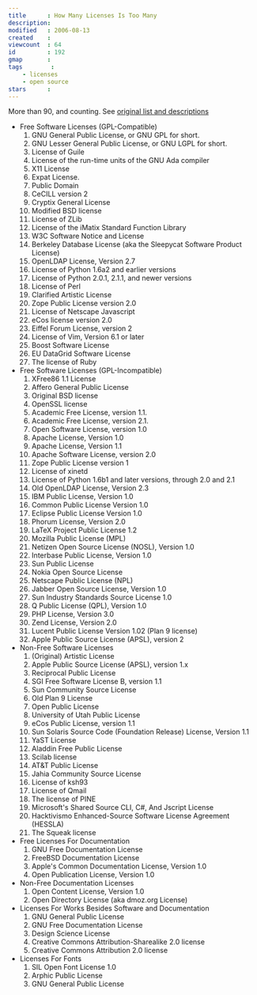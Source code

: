 ```yaml
---
title      : How Many Licenses Is Too Many
description: 
modified   : 2006-08-13
created    : 
viewcount  : 64
id         : 192
gmap       : 
tags        :
    - licenses
    - open source
stars      : 
---
```


More than 90, and counting. See [original list and descriptions](http://www.gnu.org/philosophy/license-list.html)

* 	Free Software Licenses (GPL-Compatible)
	1. GNU General Public License, or GNU GPL for short.
	1. GNU Lesser General Public License, or GNU LGPL for short.
	1. License of Guile
	1. License of the run-time units of the GNU Ada compiler
	1. X11 License
	1. Expat License.
	1. Public Domain
	1. CeCILL version 2
	1. Cryptix General License
	1. Modified BSD license
	1. License of ZLib
	1. License of the iMatix Standard Function Library
	1. W3C Software Notice and License
	1. Berkeley Database License (aka the Sleepycat Software Product License)
	1. OpenLDAP License, Version 2.7
	1. License of Python 1.6a2 and earlier versions
	1. License of Python 2.0.1, 2.1.1, and newer versions
	1. License of Perl
	1. Clarified Artistic License
	1. Zope Public License version 2.0
	1. License of Netscape Javascript
	1. eCos license version 2.0
	1. Eiffel Forum License, version 2
	1. License of Vim, Version 6.1 or later
	1. Boost Software License
	1. EU DataGrid Software License
	1. The license of Ruby
* 	Free Software Licenses (GPL-Incompatible)
	1. XFree86 1.1 License
	1. Affero General Public License
	1. Original BSD license
	1. OpenSSL license
	1. Academic Free License, version 1.1.
	1. Academic Free License, version 2.1.
	1. Open Software License, version 1.0
	1. Apache License, Version 1.0
	1. Apache License, Version 1.1
	1. Apache Software License, version 2.0
	1. Zope Public License version 1
	1. License of xinetd
	1. License of Python 1.6b1 and later versions, through 2.0 and 2.1
	1. Old OpenLDAP License, Version 2.3
	1. IBM Public License, Version 1.0
	1. Common Public License Version 1.0
	1. Eclipse Public License Version 1.0
	1. Phorum License, Version 2.0
	1. LaTeX Project Public License 1.2
	1. Mozilla Public License (MPL)
	1. Netizen Open Source License (NOSL), Version 1.0
	1. Interbase Public License, Version 1.0
	1. Sun Public License
	1. Nokia Open Source License
	1. Netscape Public License (NPL)
	1. Jabber Open Source License, Version 1.0
	1. Sun Industry Standards Source License 1.0
	1. Q Public License (QPL), Version 1.0
	1. PHP License, Version 3.0
	1. Zend License, Version 2.0
	1. Lucent Public License Version 1.02 (Plan 9 license)
	1. Apple Public Source License (APSL), version 2
* Non-Free Software Licenses
	1. (Original) Artistic License
	1. Apple Public Source License (APSL), version 1.x
	1. Reciprocal Public License
	1. SGI Free Software License B, version 1.1 
	1. Sun Community Source License
	1. Old Plan 9 License
	1. Open Public License
	1. University of Utah Public License
	1. eCos Public License, version 1.1
	1. Sun Solaris Source Code (Foundation Release) License, Version 1.1
	1. YaST License
	1. Aladdin Free Public License
	1. Scilab license
	1. AT&T Public License
	1. Jahia Community Source License
	1. License of ksh93
	1. License of Qmail
	1. The license of PINE
	1. Microsoft's Shared Source CLI, C#, And Jscript License
	1. Hacktivismo Enhanced-Source Software License Agreement (HESSLA)
	1. The Squeak license
* Free Licenses For Documentation
	1. GNU Free Documentation License
	1. FreeBSD Documentation License
	1. Apple's Common Documentation License, Version 1.0
	1. Open Publication License, Version 1.0
* Non-Free Documentation Licenses
	1. Open Content License, Version 1.0
	1. Open Directory License (aka dmoz.org License)
* Licenses For Works Besides Software and Documentation
	1. GNU General Public License
	1. GNU Free Documentation License
	1. Design Science License
	1. Creative Commons Attribution-Sharealike 2.0 license
	1. Creative Commons Attribution 2.0 license
* Licenses For Fonts
	1. SIL Open Font License 1.0
	1. Arphic Public License
	1. GNU General Public License

